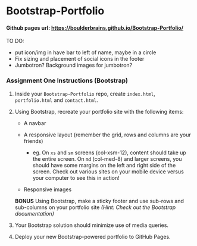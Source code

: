 # Bootstrap-Portfolio
#### Github pages url: https://boulderbrains.github.io/Bootstrap-Portfolio/

TO DO: 
- put icon/img in have bar to left of name, maybe in a circle
- Fix sizing and placement of social icons in the footer
- Jumbotron? Background images for jumbotron?

### Assignment One Instructions (Bootstrap)

1. Inside your `Bootstrap-Portfolio` repo, create `index.html`, `portfolio.html` and `contact.html`.

2. Using Bootstrap, recreate your portfolio site with the following items:

   * A navbar

   * A responsive layout (remember the grid, rows and columns are your friends)

     * eg. On `xs` and `sm` screens (col-xsm-12), content should take up the entire screen. On `md` (col-med-8) and larger screens, you should have some margins on the left and right side of the screen. Check out various sites on your mobile device versus your computer to see this in action!

   * Responsive images

   **BONUS**
   Using Bootstrap, make a sticky footer and use sub-rows and sub-columns on your portfolio site _(Hint: Check out the Bootstrap documentation)_

3. Your Bootstrap solution should minimize use of media queries.

4. Deploy your new Bootstrap-powered portfolio to GitHub Pages.
